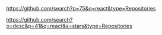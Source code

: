 https://github.com/search?p=75&q=react&type=Repositories

https://github.com/search?o=desc&p=41&q=react&s=stars&type=Repositories


